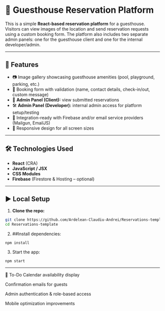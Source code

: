# 🏡 Guesthouse Reservation Platform

This is a simple **React-based reservation platform** for a guesthouse. Visitors can view images of the location and send reservation requests using a custom booking form. The platform also includes two separate admin panels: one for the guesthouse client and one for the internal developer/admin.

---

## 🚀 Features

- 📷 Image gallery showcasing guesthouse amenities (pool, playground, parking, etc.)
- 📅 Booking form with validation (name, contact details, check-in/out, custom message)
- 🔐 **Admin Panel (Client):** view submitted reservations
- 🛠️ **Admin Panel (Developer):** internal admin access for platform setup/testing
- 📩 Integration-ready with Firebase and/or email service providers (Mailgun, EmailJS)
- 📱 Responsive design for all screen sizes

---

## 🛠️ Technologies Used

- **React** (CRA)
- **JavaScript / JSX**
- **CSS Modules**
- **Firebase** (Firestore & Hosting – optional)

---

## ▶️ Local Setup

1. **Clone the repo:**
```bash
git clone https://github.com/Ardelean-Claudiu-Andrei/Reservations-template.git
cd Reservations-template
```

2. ##Install dependencies:
```
npm install
```
3. Start the app:
```
npm start
```

---

📌 To-Do
Calendar availability display

Confirmation emails for guests

Admin authentication & role-based access

Mobile optimization improvements

